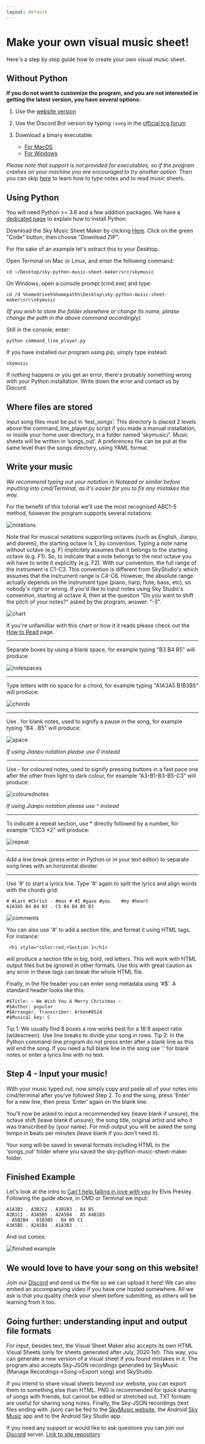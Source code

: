 ```yaml
---
layout: default
---
```


# Make your own visual music sheet!

Here's a step by step guide how to create your own visual music sheet.

## Without Python

**If you do not want to customize the program, and you are not interested in getting the latest version, you have several options:**

1. Use the [website version](https://jmmelko.pythonanywhere.com/)
2. Use the Discord Bot version by typing `!song` in the [official tcg forum](https://discord.gg/thatskygame)
3. Download a binary executable:

	- [For MacOS](/binaries/SkyMusicSheetMaker_MacOS.zip)
	- [For Windows](/binaries/SkyMusicSheetMaker_x64.zip)

*Please note that support is not provided for executables, so if the program crashes on your machine you are encouraged to try another option.*
Then you can skip [here](#write-your-music) to learn how to type notes and to read music sheets.</a>

## Using Python

You will need Python >= 3.6 and a few addition packages. We have a [dedicated page](/install-python.html) to explain how to install Python.

Download the Sky Music Sheet Maker by clicking [Here](https://github.com/sky-music/sky-python-music-sheet-maker). Click on the green "Code" button, then choose "Download ZIP".

For the sake of an example let's extract this to your Desktop.

Open Terminal on Mac or Linux, and enter the following command:

    cd ~/Desktop/sky-python-music-sheet-maker/src/skymusic

On Windows, open a console prompt (cmd.exe) and type:

    cd /d %homedrive%%homepath%\Desktop\sky-python-music-sheet-maker\src\skymusic

*(If you wish to store the folder elsewhere or change its name, please change the path in the above command accordingly).*

Still in the console, enter:

    python command_line_player.py

If you have installed our program using pip, simply type instead:

    skymusic

If nothing happens or you get an error, there's probably something wrong with your Python installation. Write down the error and contact us by Discord.

## Where files are stored

Input song files must be put in ‘test_songs’. This directory is placed 2 levels above the command_line_player.py script if you made a manual installation, or inside your home user directory, in a folder named 'skymusic/'.
Music sheets will be written in ’songs_out’.
A preferences file can be put at the same level than the songs directory, using YAML format.

## Write your music
<a name="write-your-music"></a>
*We recommend typing out your notation in Notepad or similar before inputting into cmd/Terminal, as it's easier for you to fix any mistakes this way.*

For the benefit of this tutorial we'll use the most recognised ABC1-5 method, however the program supports several notations:

![notations](/assets/images/notations.png)

Note that for musical notations supporting octaves (such as English, Jianpu, and doremi), the starting octave is 1, by convention.
Typing a note name without octave (e.g. F) implicitely assumes that it belongs to the starting octave (e.g. F1).
So, to indicate that a note belongs to the next octave you will have to write it explicitly (e.g. F2).
With our convention, the full range of the instrument is C1-C3.
This convention is different from SkyStudio's which assumes that the instrument range is C4-C6.
However, the absolute range actually depends on the instrument type (piano, harp, flute, bass, etc), so nobody's right or wrong.
If you'd like to input notes using Sky Studio's convention, starting at octave 4, then at the question "Do you want to shift the pitch of your notes?" asked by the program, answer: "-3".

![chart](/assets/images/Chart.jpg)

If you're unfamilliar with this chart or how it it reads please check out the [How to Read](./how-to-read.html) page.

_____________

Separate boxes by using a blank space, for example typing "B3 B4 B5" will produce:

![notespaces](/assets/images/notespaces.png)

_____________

Type letters with no space for a chord, for example typing "A1A3A5 B1B3B5" will produce:

![chords](/assets/images/chords.png)

_____________

Use . for blank notes, used to signify a pause in the song, for example typing "B4 . B5" will produce:

![space](/assets/images/space.png)

*If using Jianpu notation please use 0 instead*

_____________

Use - for coloured notes, used to signify pressing buttons in a fast pace one after the other from light to dark colour, for example "A3-B1-B3-B5-C3" will produce:

![colourednotes](/assets/images/colourednotes.JPG)

*If using Jianpu notation please use ^ instead*

_____________

To indicate a repeat section, use * directly followed by a number, for example "C1C3 *2" will produce:

![repeat](/assets/images/Repeat.JPG)

_____________

Add a line break (press enter in Python or in your text editor) to separate song lines with an horizontal divider.

_____________

Use '#' to start a lyrics line. Type '#' again to split the lyrics and align words with the chords grid: 

    # #Last #Christ - #mas # #I #gave #you    #my #heart
    A1A3A5 B4 B4 B3 . C5 B4 B4 B5 B3

![comments](/assets/images/Comments.PNG)

You can also use '#' to add a section title, and format it using HTML tags. For instance:

     <h1 style="color:red;>Section 1</h1>
 
will produce a section title in big, bold, red letters. This will work with HTML output files but be ignored in other formats.
Use this with great caution as any error in these tags can break the whole HTML file. 

Finally, in the file header you can enter song metadata using '#$'. A standard header looks like this:

    #$Title: ~ We Wish You A Merry Christmas ~
    #$Author: popular
    #$Arranger, Transcriber: Arken#8524
    #$Musical key: C

Tip 1: We usually find 8 boxes a row works best for a 16:9 aspect ratio (widescreen). Use line breaks to divide your song in rows.
Tip 2: In the Python command-line program do not press enter after a blank line as this will end the song. If you need a full blank line in the song use '.' for blank notes or enter a lyrics line with no text.

## Step 4 - Input your music!

With your music typed out, now simply copy and paste all of your notes into cmd/terminal after you've followed Step 2.
To end the song, press 'Enter' for a new line, then press 'Enter' again on the blank line.

You'll now be asked to input a recommended key (leave blank if unsure), the octave shift (leave blank if unsure), the song title, original artist and who it was transcribed by (your name). For midi output you will be asked the song tempo in beats per minutes (leave blank if you don't need it).

Your song will be saved in several formats including HTML to the ‘songs_out’ folder where you saved the sky-python-music-sheet-maker folder.

## Finished Example

Let's look at the intro to [Can't help falling in love with you](/songs/Cant-Help-Falling-in-Love-Intro.html) by Elvis Presley.
Following the guide above, in CMD or Terminal we input:

    A1A3B3 . A3B2C2 . A3B1B3 . B4 B5
    A2B1C1 . A3A5B5 . A2A5B4 . A5 A4B1B3
    . A5B2B4 . B1B3B5 . B4 B5 C1
    A3A5B5 . A2A5B4 . A1A3B3 . . .

And out comes:

![finished example](/assets/images/finishedexample.JPG)

## We would love to have your song on this website!
Join our [Discord](/discord.html) and send us the file so we can upload it here! We can also embed an accompanying video if you have one hosted somewhere.
All we ask is that you quality check your sheet before submitting, as others will be learning from it too.

## Going further: understanding input and output file formats

For input, besides text, the Visual Sheet Maker also accepts its own HTML Visual Sheets (only for sheets generated after July, 2020 1st). This way, you can generate a new version of a visual sheet if you found mistakes in it.
The program also accepts Sky-JSON recordings generated by SkyMusic (Manage Recordings->Song->Export song) and SkyStudio.

If you intend to share visual sheets beyond our website, you can export them to something else than HTML. PNG is recommended for quick sharing of songs with friends, but cannot be edited or stretched out. TXT formats are useful for sharing song notes.
Finally, the Sky-JSON recordings (text files ending with .json) can be fed to the [SkyMusic website](http://sky-music.herokuapp.com), the Android [Sky Music](https://play.google.com/store/apps/details?id=com.herokuapp.sky_music.twa) app and to the Android Sky Studio app.

If you need any support or would like to ask questions you can join our [Discord](/discord.html) server.
[Link to site repository](https://github.com/sky-music/sky-music.github.io)
